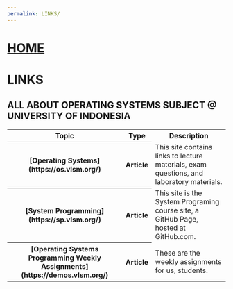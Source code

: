 ```yaml
---
permalink: LINKS/
---
```


# [HOME](../)

# LINKS

## ALL ABOUT OPERATING SYSTEMS SUBJECT @ UNIVERSITY OF INDONESIA
<table>
    <tr>
        <th style="text-align: center;">Topic</th>
        <th style="text-align: center;">Type</th>
        <th style="text-align: center;">Description</th>
    </tr>
    <tr>
        <th style="text-align: center;">[Operating Systems](https://os.vlsm.org/)</td>
        <th style="text-align: center;">Article</td>
        <td>This site contains links to lecture materials, exam questions, and laboratory materials.</td>
    </tr>
    <tr>
        <th style="text-align: center;">[System Programming](https://sp.vlsm.org/)</td>
        <th style="text-align: center;">Article</td>
        <td>This site is the System Programing course site, a GitHub Page, hosted at GitHub.com.</td>
    </tr>
    <tr>
        <th style="text-align: center;">[Operating Systems Programming Weekly Assignments](https://demos.vlsm.org/)</td>
        <th style="text-align: center;">Article</td>
        <td>These are the weekly assignments for us, students.</td>
    </tr>
</table>
